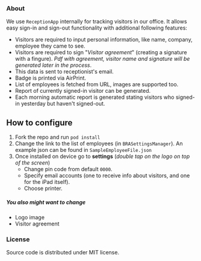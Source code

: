 ### About

We use `ReceptionApp` internally for tracking visitors in our office. 
It allows easy sign-in and sign-out functionality with additional following features:

* Visitors are required to input personal information, like name, company, employee they came to see.
* Visitors are required to sign "*Visitor agreement*" (creating a signature with a fingure). *Pdf with agreement, visitor name and signature will be generated later in the process*.
* This data is sent to receptionist's email.
* Badge is printed via AirPrint.
* List of employees is fetched from URL, images are supported too.
* Report of currently signed-in visitor can be generated.
* Each morning automatic report is generated stating visitors who signed-in yesterday but haven't signed-out.

## How to configure

1. Fork the repo and run `pod install`
2. Change the link to the list of employees (in `BRASettingsManager`). An example json can be found in `SampleEmployeeFile.json`
3. Once installed on device go to **settings** (*double tap on the logo on top of the screen*)
    * Change pin code from default `0000`.
    * Specify email accounts (one to receive info about visitors, and one for the iPad itself).
    * Choose printer.

##### You also might want to change

* Logo image
* Visitor agreement


### License
Source code is distributed under MIT license.